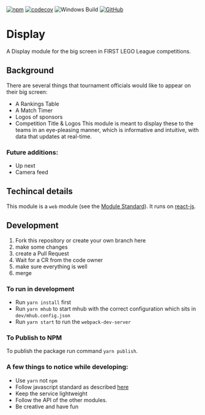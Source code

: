 [![npm](https://img.shields.io/npm/v/@first-lego-league/display.svg)](https://www.npmjs.com/package/@first-lego-league/display)
[![codecov](https://codecov.io/gh/FirstLegoLeague/display/branch/master/graph/badge.svg)](https://codecov.io/gh/FirstLegoLeague/display)
![Windows Build](https://img.shields.io/static/v1.svg?label=build&message=missing&color=red&logo=windows&logoColor=9cf)
[![GitHub](https://img.shields.io/github/license/FirstLegoLeague/display.svg)](https://github.com/FirstLegoLeague/display/blob/master/LICENSE)

# Display
A Display module for the big screen in FIRST LEGO League competitions.

## Background
There are several things that tournament officials would like to appear on their big screen:
 - A Rankings Table
 - A Match Timer
 - Logos of sponsors
 - Competition Title & Logos
This module is meant to display these to the teams in an eye-pleasing manner, which is informative and intuitive, with data that updates at real-time.

### Future additions:
 - Up next
 - Camera feed

## Techincal details
This module is a `web` module (see the [Module Standard](https://github.com/FirstLegoLeague/architecture/blob/master/module-standard/v1.0-SNAPSHOT.md)). It runs on [react-js](https://reactjs.org/).

## Development
1. Fork this repository or create your own branch here
2. make some changes
3. create a Pull Request
4. Wait for a CR from the code owner
5. make sure everything is well
6. merge

### To run in development
* Run `yarn install` first
* Run `yarn mhub` to start mhub with the correct configuration which sits in `dev/mhub.config.json`
* Run `yarn start` to run the `webpack-dev-server`

### To Publish to NPM
To publish the package run command `yarn publish`.

### A few things to notice while developing:
* Use `yarn` not `npm`
* Follow javascript standard as described [here](https://standardjs.com/)
* Keep the service lightweight
* Follow the API of the other modules.
* Be creative and have fun
